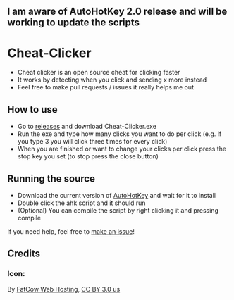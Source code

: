 ## I am aware of AutoHotKey 2.0 release and will be working to update the scripts
# Cheat-Clicker

- Cheat clicker is an open source cheat for clicking faster
- It works by detecting when you click and sending x more instead
- Feel free to make pull requests / issues it really helps me out

## How to use

- Go to [releases](https://github.com/Banaanae/Cheat-Clicker/releases/latest) and download Cheat-Clicker.exe
- Run the exe and type how many clicks you want to do per click (e.g. if you type 3 you will click three times for every click)
- When you are finished or want to change your clicks per click press the stop key you set (to stop press the close button)

## Running the source

- Download the current version of [AutoHotKey](https://www.autohotkey.com) and wait for it to install
- Double click the ahk script and it should run
- (Optional) You can compile the script by right clicking it and pressing compile

If you need help, feel free to [make an issue](https://github.com/Banaanae/Cheat-Clicker/issues)!

## Credits

### Icon:

By [FatCow Web Hosting](http://www.fatcow.com/free-icons/), [CC BY 3.0 us](https://commons.wikimedia.org/w/index.php?curid=11530257)
